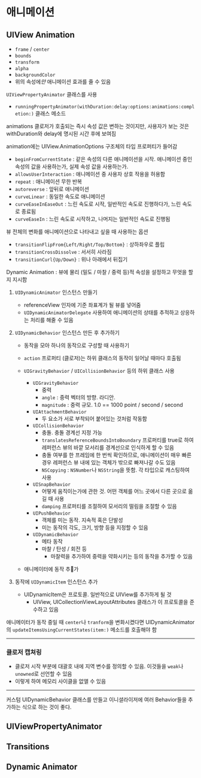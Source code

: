 # 애니메이션

## UIView Animation

- `frame` / `center`
- `bounds`
- `transform`
- `alpha`
- `backgroundColor`
- 위의 속성에*만* 애니메이션 효과를 줄 수 있음

`UIViewPropertyAnimator` 클래스를 사용

- `runningPropertyAnimator(withDuration:delay:options:animations:completion:)` 클래스 메소드

animations 클로저가 호출되는 즉시 속성 값은 변하는 것이지만, 사용자가 보는 것은 withDuration와 delay에 명시된 시간 후에 보여짐

animation에는 UIView.AnimationOptions 구조체의 타입 프로퍼티가 들어감

- `beginFromCurrentState` : 같은 속성의 다른 애니메이션을 시작. 애니메이션 중인 속성의 값을 사용하는가, 실제 속성 값을 사용하는가.
- `allowsUserInteraction` : 애니메이션 중 사용자 상호 작용을 허용함
- `repeat` : 애니메이션 무한 반복
- `autoreverse` : 앞뒤로 애니메이션
- `curveLinear` : 동일한 속도로 애니메이션
- `curveEaseInEaseOut` : 느린 속도로 시작, 일반적인 속도로 진행하다가, 느린 속도로 종료됨
- `curveEaseIn` : 느린 속도로 시작하고, 나머지는 일반적인 속도로 진행됨

뷰 전체의 변화를 애니메이션으로 나타내고 싶을 때 사용하는 옵션

- `transitionFlipFrom{Left/Right/Top/Bottom}` : 상하좌우로 플립
- `transitionCrossDissolve` : 서서히 사라짐
- `transitionCurl{Up/Down}` : 위나 아래에서 뒤집기

Dynamic Animation : 뷰에 물리 (밀도 / 마찰 / 중력 등)적 속성을 설정하고 무엇을 할지 지시함

1. `UIDynamicAnimator` 인스턴스 만들기

   - referenceView 인자에 기준 좌표계가 될 뷰를 넣어줌
   - `UIDynamicAnimatorDelegate` 사용하여 애니메이션의 상태를 추적하고 상응하는 처리를 해줄 수 있음

2. `UIDynamicBehavior` 인스턴스 만든 후 추가하기

   - 동작을 모아 하나의 동작으로 구성할 때 사용하기
   - `action` 프로퍼티 (클로저)는 하위 클래스의 동작이 일어날 때마다 호출됨

   - `UIGravityBehavior` / `UICollisionBehavior` 등의 하위 클래스 사용
     - `UIGravityBehavior`
       - 중력
       - `angle` : 중력 벡터의 방향. 라디안.
       - `magnitude` : 중력 규모. 1.0 == 1000 point / second / second
     - `UIAttachmentBehavior`
       - 두 요소가 서로 부착되어 붙어있는 것처럼 작동함
     - `UICollisionBehavior`
       - 충돌. 충돌 경계선 지정 가능
       - `translatesReferenceBoundsIntoBoundary` 프로퍼티를 true로 하여 레퍼런스 뷰의 바깥 모서리를 경계선으로 인식하게 할 수 있음
       - 충돌 여부를 한 프레임에 한 번씩 확인하므로, 애니메이션이 매우 빠른 경우 레퍼런스 뷰 내에 있는 객체가 밖으로 빠져나갈 수도 있음
       - `NSCopying` : `NSNumber`나 `NSString`을 뜻함. 각 타입으로 캐스팅하여 사용
     - `UISnapBehavior`
       - 어떻게 움직이는가에 관한 것. 어떤 객체를 어느 곳에서 다른 곳으로 옮길 때 사용
       - `damping` 프로퍼티를 조절하여 모서리의 떨림을 조절할 수 있음
     - `UIPushBehavior`
       - 객체를 미는 동작. 지속적 혹은 단발성
       - 미는 동작의 각도, 크기, 방향 등을 지정할 수 있음
     - `UIDynamicBehavior`
       - 메타 동작
       - 마찰 / 탄성 / 회전 등
         - 마찰력을 추가하여 중력을 약화시키는 등의 동작을 추가할 수 있음
   - 애니메이터에 동작 추가

3. 동작에 `UIDynamicItem` 인스턴스 추가

   - UIDynamicItem은 프로토콜. 일반적으로 UIView를 추가하게 될 것
     - UIView, UICollectionViewLayoutAttributes 클래스가 이 프로토콜을 준수하고 있음

애니메이터가 동작 중일 때 `center`나 `tranform`을 변화시켰다면 UIDynamicAnimator의 `updateItemsUsingCurrentStates(item:)` 메소드를 호출해야 함

---

### 클로저 캡쳐링

- 클로저 시작 부분에 대괄호 내에 지역 변수를 정의할 수 있음. 이것들을 `weak`나 `unowned`로 선언할 수 있음
- 이렇게 하여 메모리 사이클을 없앨 수 있음

---

커스텀 UIDynamicBehavior 클래스를 만들고 이니셜라이저에 여러 Behavior들을 추가하는 식으로 하는 것이 좋다.

## UIViewPropertyAnimator

## Transitions

## Dynamic Animator

